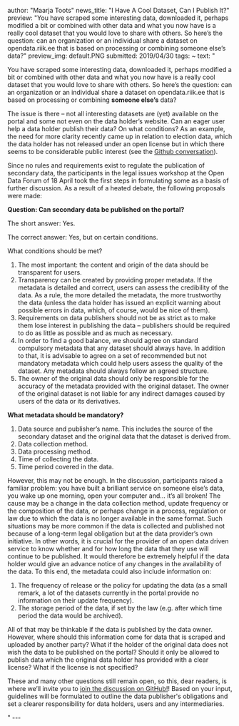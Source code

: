 author: "Maarja Toots"
news_title: "I Have A Cool Dataset, Can I Publish It?"
preview: "You have scraped some interesting data, downloaded it, perhaps modified a bit or combined with other data and what you now have is a really cool dataset that you would love to share with others. So here’s the question: can an organization or an individual share a dataset on opendata.riik.ee that is based on processing or combining someone else’s data?"
preview_img: default.PNG
submitted: 2019/04/30
tags: ~
text: "<p>You have scraped some interesting data, downloaded it, perhaps modified a bit or combined with other data and what you now have is a really cool dataset that you would love to share with others. So here’s the question: can an organization or an individual share a dataset on opendata.riik.ee that is based on processing or combining <b>someone else’s</b> data?</p>
<p>The issue is there – not all interesting datasets are (yet) available on the portal and some not even on the data holder’s website. Can an eager user help a data holder publish their data? On what conditions? As an example, the need for more clarity recently came up in relation to election data, which the data holder has not released under an open license but in which there seems to be considerable public interest (see the <a href=\"https://github.com/okestonia/opendata-issue-tracker/issues/134\" title=\"GitHub conversation\">Github conversation</a>).
<p>Since no rules and requirements exist to regulate the publication of secondary data, the participants in the legal issues workshop at the Open Data Forum of 18 April took the first steps in formulating some as a basis of further discussion. As a result of a heated debate, the following proposals were made:</p>
<p><b>Question: Can secondary data be published on the portal?</b></p>
<p>The short answer: Yes.</p> 
<p>The correct answer: Yes, but on certain conditions.</p>
<p>What conditions should be met?</p>
<ol><li>The most important: the content and origin of the data should be transparent for users.</li>
<li>Transparency can be created by providing proper metadata. If the metadata is detailed and correct, users can assess the credibility of the data. As a rule, the more detailed the metadata, the more trustworthy the data (unless the data holder has issued an explicit warning about possible errors in data, which, of course, would be nice of them).</li> 
<li>Requirements on data publishers should not be as strict as to make them lose interest in publishing the data – publishers should be required to do as little as possible and as much as necessary.</li> 
<li>In order to find a good balance, we should agree on standard compulsory metadata that any dataset should always have. In addition to that, it is advisable to agree on a set of recommended but not mandatory metadata which could help users assess the quality of the dataset. Any metadata should always follow an agreed structure.</li> 
<li>The owner of the original data should only be responsible for the accuracy of the metadata provided with the original dataset. The owner of the original dataset is not liable for any indirect damages caused by users of the data or its derivatives.</li></ol>
<p><b>What metadata should be mandatory?</b></p>
<ol><li>Data source and publisher’s name. This includes the source of the secondary dataset and the original data that the dataset is derived from.</li> 
<li>Data collection method.</li> 
<li>Data processing method.</li>
<li>Time of collecting the data.</li>
<li>Time period covered in the data.</li></ol>
<p>However, this may not be enough. In the discussion, participants raised a familiar problem: you have built a brilliant service on someone else’s data, you wake up one morning, open your computer and… it’s all broken! The cause may be a change in the data collection method, update frequency or the composition of the data, or perhaps change in a process, regulation or law due to which the data is no longer available in the same format. Such situations may be more common if the data is collected and published not because of a long-term legal obligation but at the data provider’s own initiative. In other words, it is crucial for the provider of an open data driven service to know whether and for how long the data that they use will continue to be published. It would therefore be extremely helpful if the data holder would give an advance notice of any changes in the availability of the data. To this end, the metadata could also include information on:</p>
<ol><li>The frequency of release or the policy for updating the data (as a small remark, a lot of the datasets currently in the portal provide no information on their update frequency).</li>
<li>The storage period of the data, if set by the law (e.g. after which time period the data would be archived).</li></ol>
<p>All of that may be thinkable if the data is published by the data owner. However, where should this information come for data that is scraped and uploaded by another party? What if the holder of the original data does not wish the data to be published on the portal? Should it only be allowed to publish data which the original data holder has provided with a clear license? What if the license is not specified?</p>
<p>These and many other questions still remain open, so this, dear readers, is where we’ll invite you to <a href=\"https://github.com/okestonia/opendata-issue-tracker/issues/212\" title=\"join the discussion on GitHub!\">join the discussion on GitHub!</a>! Based on your input, guidelines will be formulated to outline the data publisher's obligations and set a clearer responsibility for data holders, users and any intermediaries.</p>"
---
